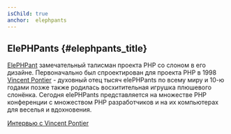 ```yaml
---
isChild: true
anchor:  elephpants
---
```


## ElePHPants {#elephpants_title}

[ElePHPant][elephpant] замечательный талисман проекта PHP со слоном в его дизайне. Первоначально был спроектирован для
проекта PHP в 1998 [Vincent Pontier][vincent-pontier] - духовный отец тысяч elePHPants по всему миру и 10-ю годами позже
также родилась восхитительная игрушка плюшевого слонёнка. Сегодня elePHPants представляется на множестве PHP конференции
с множеством PHP разработчиков и на их компьютерах для веселья и вдохновения.

[Интервью с Vincent Pontier][vincent-pontier-interview]

[elephpant]: https://www.php.net/elephpant.php
[vincent-pontier-interview]: https://7php.com/elephpant/
[vincent-pontier]: http://www.elroubio.net/
